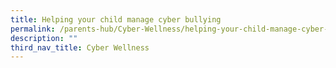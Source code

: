 ```yaml
---
title: Helping your child manage cyber bullying
permalink: /parents-hub/Cyber-Wellness/helping-your-child-manage-cyber-bullying
description: ""
third_nav_title: Cyber Wellness
---
```


